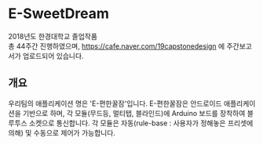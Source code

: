 # E-SweetDream  

2018년도 한경대학교 졸업작품  
총 44주간 진행하였으며, https://cafe.naver.com/19capstonedesign 에 주간보고서가 업로드되어 있습니다.  

## 개요  
우리팀의 애플리케이션 명은 'E-편한꿀잠'입니다. E-편한꿀잠은 안드로이드 애플리케이션을 기반으로 하며, 각 모듈(무드등, 멀티탭, 블라인드)에 Arduino 보드를 장착하여 블루투스 소켓으로 통신합니다. 각 모듈은 자동(rule-base : 사용자가 정해놓은 프리셋에 의해) 및 수동으로 제어가 가능합니다.
